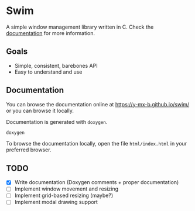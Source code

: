 # Swim

A simple window management library written in C. Check the
[documentation](#documentation) for more information.

## Goals

- Simple, consistent, barebones API
- Easy to understand and use

## Documentation

You can browse the documentation online at https://y-mx-b.github.io/swim/ or
you can browse it locally.

Documentation is generated with `doxygen`.

```sh
doxygen
```

To browse the documentation locally, open the file `html/index.html` in your
preferred browser.

## TODO

- [X] Write documentation (Doxygen comments + proper documentation)
- [ ] Implement window movement and resizing
- [ ] Implement grid-based resizing (maybe?)
- [ ] Implement modal drawing support
